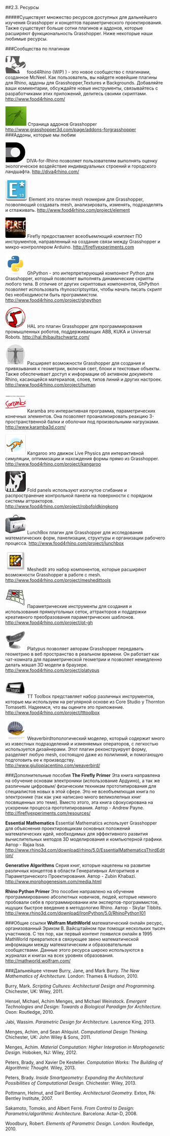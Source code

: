 ##2.3. Ресурсы

#####Существует множество ресурсов доступных для дальнейшего изучения Grasshopper и концептов параметрического проектирования. Также существует больше сотни плагинов и аддонов, которые расширяют функциональность Grasshopper. Ниже некоторые наши любимые ресурсы.

###Сообщества по плагинам
<style>
.page-inner h3{clear:both}
.page-inner p{clear:both}
.page-inner img {float:left;padding:15px;}

</style>

![IMAGE](images/rhino.png)
food4Rhino (WIP) ) - это новое сообщество с плагинами, созданное McNeel. Как пользователь, вы найдете новейшие плагины для Rhino, аддоны для Grasshopper,Textures и Backgrounds. Добавляйте ваши комментарии, обсуждайте новые инструменты, связывайтесь с разработчиками этих приложений, делитесь своими скриптами.
http://www.food4rhino.com/

![IMAGE](images/grasshopper.png)
Страница аддонов Grasshopper
http://www.grasshopper3d.com/page/addons-forgrasshopper
<br>
###Аддоны, которые мы любим

![IMAGE](images/diva.png)
DIVA-for-Rhino позволяет пользователям выполнять оценку экологическое воздействие индивидуальных строений и городского ландшафта.
http://diva4rhino.com/

![IMAGE](images/elementlogo.png)
Element это плагин mesh геомерии для Grasshopper, позволяющий создавать mesh, анализировать, изменять, подразделять и сглаживать.
http://www.food4rhino.com/project/element

![IMAGE](images/firefly.png)
Firefly предоставляет всеобъемлющий комплект ПО инструментов, направленный на создание связи между Grasshopper и микро-контроллером Arduino.
http://fireflyexperiments.com

![IMAGE](images/python.png)
GhPython - это интерпретирующий компонент Python для Grasshopper, который позволяет выполнять динамические скрипты любого типа. В отличие от других скриптовых компонентов, GhPython позволяет использовать rhynoscriptsyntax, чтобы начать писать скрипт без необходимости быть программистом.
http://www.food4rhino.com/project/ghpython

![IMAGE](images/hal.png)
HAL это плагин Grasshopper для программирования промышленных роботов, поддерживающих ABB, KUKA и Universal Robots.
http://hal.thibaultschwartz.com/

![IMAGE](images/human.png)
Расширяет возможности Grasshopper для создания и привязывания к геометрии, включая свет, блоки и текстовые объекты. Также обеспечивает доступ к информации об активном документе Rhino, касающейся материалов, слоев, типов линий и других настроек.
http://www.food4rhino.com/project/human

![IMAGE](images/karamba.png)
Karamba это интерактивная программа, параметрических конечных элементов. Она позволяет проанализировать реакцию 3-пространственной балки и оболочки под произвольными нагрузками.
http://www.karamba3d.com/

![IMAGE](images/kangaroo.png)
Kangaroo это движок Live Physics для интерактивной симуляции, оптимизации и нахождения формы прямо из Grasshopper.
http://www.food4rhino.com/project/kangaroo

![IMAGE](images/kingkong.png)
Fold panels используют изогнутое сгибание и распространение контрольной панели на поверхности с порядком системы аттракторов.
http://www.food4rhino.com/project/robofoldkingkong

![IMAGE](images/lunchbox.png)
LunchBox плагин для Grasshopper для исследования математических форм, панелизации, структуры и организации рабочего процесса.
http://www.food4rhino.com/project/lunchbox

![IMAGE](images/meshedit.png)
Meshedit это набор компонентов, которые расширяют возможности Grasshopper в работе с mesh.
http://www.food4rhino.com/project/meshedittools

![IMAGE](images/parametric-tools.png)
Параметрические инструменты для создания и использования прямоугольных сеток, аттракторов и поддержки креативного преобразования параметрических шаблонов.
http://www.food4rhino.com/project/pt-gh

![IMAGE](images/platypus.png)
Platypus позволяет авторам Grasshopper передавать геометрию в веб пространство в реальном времени. Он работает как чат-комната для параметрической геометрии и позволяет немедленно делать мэшап 3D модели в браузере.
http://www.food4rhino.com/project/platypus

![IMAGE](images/tt-toolbox.png)
TT Toolbox представляет набор различных инструментов, которые мы используем на регулярной основе из Core Studio у Thornton Tomasetti. Надеемся, что вы оцените это приложение.
http://www.food4rhino.com/project/tttoolbox

![IMAGE](images/weaverbird.png)
Weaverbirdтопологический моделер, который содержит много из известных подразделений и изменяемых операторов, с легкостью используется дизайнерами. Этот плагин реконструирует форму, разделяет любую mesh, состоящую даже из полилиний, и помогающую подготовить ее к производству.
http://www.giuliopiacentino.com/weaverbird/



###Дополнительные пособия
**The Firefly Primer**
Эта книга направлена на обучение основам электроники (использование Ардуино), а так же различным цифровым/ физическим техникам прототипирования для специалистов новых в этой сфере. Это не всеобъемлющая книга по электронике (так как уже написано много великолепных книг посвященных это теме). Вместо этого, эта книга сфокусирована на ускорении процесса прототипирования. Автор - Andrew Payne.
http://fireflyexperiments.com/resources/

**Essential Mathematics**
Essential Mathematics использует Grasshopper для объяснения проектировщикам основных положений математических идей, необходимых для эффективного развития вычислительных методов 3D моделирования и компьютерной графики. Автор - Rajaa Issa.
http://www.rhino3d.com/download/rhino/5.0/EssentialMathematicsThirdEdition/

**Generative Algorithms**
Серия книг, которые нацелены на развитие различных концептов в области Генеративных Алгоритмов и Параметрического Проектирования. Автор - Zubin Khabazi.
http://www.morphogenesism.com/media.html

**Rhino Python Primer**
Это пособие направлено на обучение программированию абсолютных новичков, людей, которые немного пробовали себя в программировании или экспертов-программистов, ищущих быстрое введение в методологию Rhino. Автор - Skylar Tibbits.
http://www.rhino3d.com/download/IronPython/5.0/RhinoPython101

###Общие ссылки
**Wolfram MathWorld** математический онлайн ресурс, организованный Эриком В. Вайсштайном при помощи нескольких тысяч участников. С тех пор, как первый контент появился онлайн в 1995 MathWorld превратился в связующее звено математической информации между математическим и образовательным сообществами. Данные этого ресурса широко используются в журналах и книгах на всех уровнях образования.
http://mathworld.wolfram.com/

###Дальнейшее чтение
Burry, Jane, and Mark Burry. *The New Mathematics of Architecture.* London: Thames & Hudson, 2010.

Burry, Mark. *Scripting Cultures: Architectural Design and Programming.* Chichester, UK: Wiley, 2011.

Hensel, Michael, Achim Menges, and Michael Weinstock. *Emergent Technologies and Design: Towards a Biological Paradigm for Architecture.* Oxon: Routledge, 2010.

Jabi, Wassim. *Parametric Design for Architecture.* Laurence King, 2013.

Menges, Achim, and Sean Ahlquist. *Computational Design Thinking.* Chichester, UK: John Wiley & Sons, 2011.

Menges, Achim. *Material Computation: Higher Integration in Morphogenetic Design.* Hoboken, NJ: Wiley, 2012.

Peters, Brady, and Xavier De Kestelier. *Computation Works: The Building of Algorithmic Thought.* Wiley, 2013.

Peters, Brady. *Inside Smartgeometry: Expanding the Architectural Possibilities of Computational Design.* Chichester: Wiley, 2013.

Pottmann, Helmut, and Daril Bentley. *Architectural Geometry.* Exton, PA: Bentley Institute, 2007.

Sakamoto, Tomoko, and Albert Ferré. *From Control to Design: Parametric/algorithmic Architecture.* Barcelona: Actar-D, 2008.

Woodbury, Robert. *Elements of Parametric Design.* London: Routledge, 2010.
